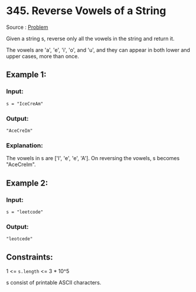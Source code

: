 # 345. Reverse Vowels of a String

Source : [Problem](https://leetcode.com/problems/reverse-vowels-of-a-string)

Given a string s, reverse only all the vowels in the string and return it.

The vowels are 'a', 'e', 'i', 'o', and 'u', and they can appear in both lower and upper cases, more than once.

## Example 1:

### Input:

    s = "IceCreAm"

### Output:

    "AceCreIm"

### Explanation:

The vowels in s are ['I', 'e', 'e', 'A']. On reversing the vowels, s becomes "AceCreIm".

## Example 2:

### Input:

    s = "leetcode"

### Output:

    "leotcede"

## Constraints:

1 <= `s.length` <= 3 \* 10^5

s consist of printable ASCII characters.
